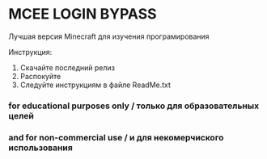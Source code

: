 # MCEE LOGIN BYPASS         

Лучшая версия Minecraft для изучения програмирования

Инструкция:
1. Скачайте последний релиз
2. Распокуйте
3. Следуйте инструкциям в файле ReadMe.txt

### for educational purposes only / только для образовательных целей
### and for non-commercial use   / и для некомерчиского использования
